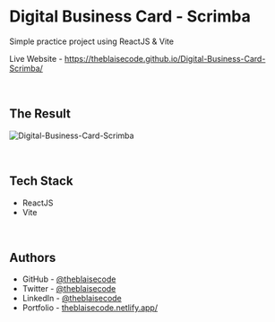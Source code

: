 # Digital Business Card - Scrimba
Simple practice project using ReactJS & Vite

Live Website - https://theblaisecode.github.io/Digital-Business-Card-Scrimba/

<br/>

## The Result
![Digital-Business-Card-Scrimba](https://github.com/theblaisecode/Digital-Business-Card-Scrimba/assets/89015653/3545ed65-076b-4429-a845-3a78569d3c45)

<br/>

## Tech Stack

- ReactJS
- Vite

<br/>

## Authors

- GitHub - [@theblaisecode](https://github.com/theblaisecode)
- Twitter - [@theblaisecode](https://twitter.com/theblaisecode)
- LinkedIn - [@theblaisecode](https://www.linkedin.com/in/theblaisecode)
- Portfolio - [theblaisecode.netlify.app/](https://theblaisecode.netlify.app/)
